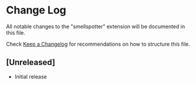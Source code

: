 # Change Log

All notable changes to the "smellspotter" extension will be documented in this file.

Check [Keep a Changelog](http://keepachangelog.com/) for recommendations on how to structure this file.

## [Unreleased]

- Initial release